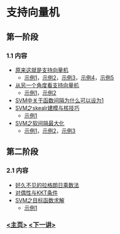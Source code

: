 # 支持向量机

## 第一阶段

### 1.1 内容

- [原来这就是支持向量机](https://mp.weixin.qq.com/s/R03hUHGDBgVLhOnXLmx2QA)
  - [示例1](./101_visualization_decision_boundary.py)，[示例2](./102_visualization_decision_boundary.py)，[示例3](./103_visualization_decision_boundary.py)，[示例4](./104_functional_margin.py)，[示例5](./105_geometric_margin.py)
- [从另一个角度看支持向量机](https://mp.weixin.qq.com/s/Vj0ZsrC-jEfoYy2Z04Vg_Q)
  - [示例1](./201_visualization_decision_boundary.py)，[示例2](./202_visualization_decision_boundary.py)
- [SVM中关于函数间隔为什么可以设为1](https://mp.weixin.qq.com/s/GgNOxmZKwMLHZyE9EifUHQ)
- [SVM之skealr建模与核技巧](https://mp.weixin.qq.com/s/33tdsLYz9vjB-oMaVMDnkQ)
  - [示例1](./301_linear_svm.py)
- [SVM之软间隔最大化](https://mp.weixin.qq.com/s/5l10ErpurIdpEP6fRPE0rg)
  - [示例1](./401_visualization_soft_margin_svm.py)，[示例2](./402_visualization_soft_margin_c.py)，[示例3](./403_soft_margin_svm.py)

## 第二阶段

### 2.1 内容

- [好久不见的拉格朗日乘数法](https://mp.weixin.qq.com/s/ZdPbghhWat9HFGV7AOh8-A)
- [对偶性与KKT条件](https://mp.weixin.qq.com/s/rhUIG5Yrkwqj83TuAki51w)
- [SVM之目标函数求解](https://mp.weixin.qq.com/s/lGlXBlt3X_Vedmpgf4M-Ig)
  - [示例1](./501_visualization.py)

### [<主页>](../README.md)    [<下一讲>](../07_Clustering/README.md)